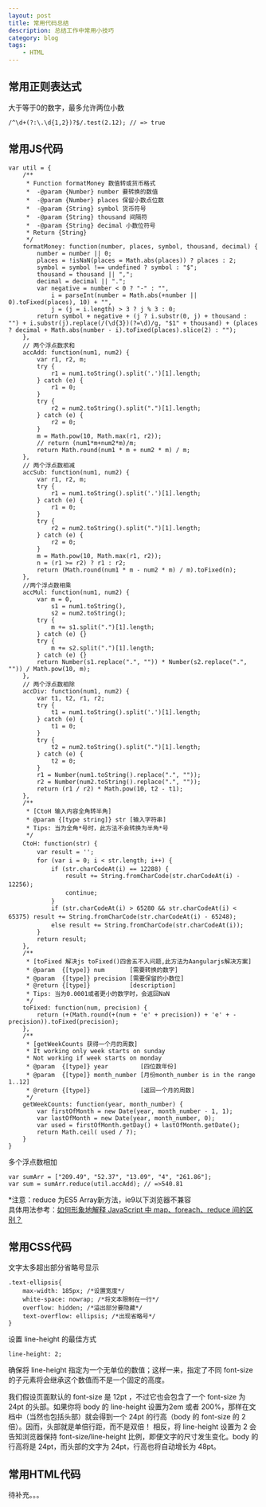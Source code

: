 ```yaml
---
layout: post
title: 常用代码总结
description: 总结工作中常用小技巧
category: blog
tags:
    - HTML
---
```


## 常用正则表达式

大于等于0的数字，最多允许两位小数

    /^\d+(?:\.\d{1,2})?$/.test(2.12); // => true

## 常用JS代码
    var util = {
        /**
         * Function formatMoney 数值转或货币格式
         *  -@param {Number} number 要转换的数值
         *  -@param {Number} places 保留小数点位数
         *  -@param {String} symbol 货币符号
         *  -@param {String} thousand 间隔符
         *  -@param {String} decimal 小数位符号
         * Return {String}
         */
        formatMoney: function(number, places, symbol, thousand, decimal) {
            number = number || 0;
            places = !isNaN(places = Math.abs(places)) ? places : 2;
            symbol = symbol !== undefined ? symbol : "$";
            thousand = thousand || ",";
            decimal = decimal || ".";
            var negative = number < 0 ? "-" : "",
                i = parseInt(number = Math.abs(+number || 0).toFixed(places), 10) + "",
                j = (j = i.length) > 3 ? j % 3 : 0;
            return symbol + negative + (j ? i.substr(0, j) + thousand : "") + i.substr(j).replace(/(\d{3})(?=\d)/g, "$1" + thousand) + (places ? decimal + Math.abs(number - i).toFixed(places).slice(2) : "");
        },
        // 两个浮点数求和
        accAdd: function(num1, num2) {
            var r1, r2, m;
            try {
                r1 = num1.toString().split('.')[1].length;
            } catch (e) {
                r1 = 0;
            }
            try {
                r2 = num2.toString().split(".")[1].length;
            } catch (e) {
                r2 = 0;
            }
            m = Math.pow(10, Math.max(r1, r2));
            // return (num1*m+num2*m)/m;
            return Math.round(num1 * m + num2 * m) / m;
        },
        // 两个浮点数相减
        accSub: function(num1, num2) {
            var r1, r2, m;
            try {
                r1 = num1.toString().split('.')[1].length;
            } catch (e) {
                r1 = 0;
            }
            try {
                r2 = num2.toString().split(".")[1].length;
            } catch (e) {
                r2 = 0;
            }
            m = Math.pow(10, Math.max(r1, r2));
            n = (r1 >= r2) ? r1 : r2;
            return (Math.round(num1 * m - num2 * m) / m).toFixed(n);
        },
        //两个浮点数相乘
        accMul: function(num1, num2) {
            var m = 0,
                s1 = num1.toString(),
                s2 = num2.toString();
            try {
                m += s1.split(".")[1].length;
            } catch (e) {}
            try {
                m += s2.split(".")[1].length;
            } catch (e) {}
            return Number(s1.replace(".", "")) * Number(s2.replace(".", "")) / Math.pow(10, m);
        },
        // 两个浮点数相除
        accDiv: function(num1, num2) {
            var t1, t2, r1, r2;
            try {
                t1 = num1.toString().split('.')[1].length;
            } catch (e) {
                t1 = 0;
            }
            try {
                t2 = num2.toString().split(".")[1].length;
            } catch (e) {
                t2 = 0;
            }
            r1 = Number(num1.toString().replace(".", ""));
            r2 = Number(num2.toString().replace(".", ""));
            return (r1 / r2) * Math.pow(10, t2 - t1);
        },
        /**
         * [CtoH 输入内容全角转半角]
         * @param {[type string]} str [输入字符串]
         * Tips: 当为全角*号时，此方法不会转换为半角*号
         */
        CtoH: function(str) {　　
            var result = '';　　
            for (var i = 0; i < str.length; i++) {　　　
                if (str.charCodeAt(i) == 12288) {　　　　
                    result += String.fromCharCode(str.charCodeAt(i) - 12256);　　　　
                    continue;　　　
                }　　　
                if (str.charCodeAt(i) > 65280 && str.charCodeAt(i) < 65375) result += String.fromCharCode(str.charCodeAt(i) - 65248);　　　
                else result += String.fromCharCode(str.charCodeAt(i));　　
            }
            return result;
        },
        /**
         * [toFixed 解决js toFixed()四舍五不入问题,此方法为Aangularjs解决方案]
         * @param  {[type]} num       [需要转换的数字]
         * @param  {[type]} precision [需要保留的小数位]
         * @return {[type]}           [description]
         * Tips: 当为0.0001或者更小的数字时，会返回NaN
         */
        toFixed: function(num, precision) {
            return (+(Math.round(+(num + 'e' + precision)) + 'e' + -precision)).toFixed(precision);
        },
        /**
         * [getWeekCounts 获得一个月的周数]
         * It working only week starts on sunday
         * Not working if week starts on monday
         * @param  {[type]} year         [四位数年份]
         * @param  {[type]} month_number [月份month_number is in the range 1..12]
         * @return {[type]}              [返回一个月的周数]
         */
        getWeekCounts: function(year, month_number) {
            var firstOfMonth = new Date(year, month_number - 1, 1);
            var lastOfMonth = new Date(year, month_number, 0);
            var used = firstOfMonth.getDay() + lastOfMonth.getDate();
            return Math.ceil( used / 7);
        }
    }

多个浮点数相加

    var sumArr = ["209.49", "52.37", "13.09", "4", "261.86"];
    var sum = sumArr.reduce(util.accAdd); // =>540.81

*注意：reduce 为ES5 Array新方法，ie9以下浏览器不兼容<br>
具体用法参考：<a href="http://www.zhihu.com/question/24927450" target="_blank">如何形象地解释 JavaScript 中 map、foreach、reduce 间的区别？</a>

## 常用CSS代码

文字太多超出部分省略号显示

    .text-ellipsis{
        max-width: 185px; /*设置宽度*/
        white-space: nowrap; /*将文本限制在一行*/
        overflow: hidden; /*溢出部分要隐藏*/
        text-overflow: ellipsis; /*出现省略号*/
    }

设置 line-height 的最佳方式

    line-height: 2;

确保将 line-height 指定为一个无单位的数值；这样一来，指定了不同 font-size 的子元素将会继承这个数值而不是一个固定的高度。

我们假设页面默认的 font-size 是 12pt ，不过它也会包含了一个 font-size 为 24pt 的头部。如果你将 body 的 line-height 设置为2em 或者 200%，那样在文档中（当然也包括头部）就会得到一个 24pt 的行高（body 的 font-size 的 2 倍）。因而，头部就是单倍行距，而不是双倍！
相反，将 line-height 设置为 2 会告知浏览器保持 font-size/line-height 比例，即便文字的尺寸发生变化。body 的行高将是 24pt，而头部的文字为 24pt，行高也将自动增长为 48pt。

## 常用HTML代码

待补充。。。